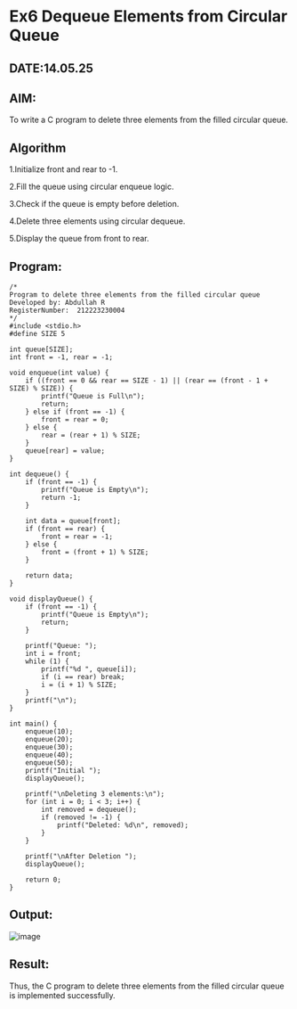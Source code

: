 # Ex6 Dequeue Elements from Circular Queue
## DATE:14.05.25
## AIM:
To write a C program to delete three elements from the filled circular queue.

## Algorithm
1.Initialize front and rear to -1.

2.Fill the queue using circular enqueue logic.

3.Check if the queue is empty before deletion.

4.Delete three elements using circular dequeue.

5.Display the queue from front to rear.   

## Program:
```
/*
Program to delete three elements from the filled circular queue
Developed by: Abdullah R
RegisterNumber:  212223230004
*/
#include <stdio.h>
#define SIZE 5

int queue[SIZE];
int front = -1, rear = -1;

void enqueue(int value) {
    if ((front == 0 && rear == SIZE - 1) || (rear == (front - 1 + SIZE) % SIZE)) {
        printf("Queue is Full\n");
        return;
    } else if (front == -1) {
        front = rear = 0;
    } else {
        rear = (rear + 1) % SIZE;
    }
    queue[rear] = value;
}

int dequeue() {
    if (front == -1) {
        printf("Queue is Empty\n");
        return -1;
    }

    int data = queue[front];
    if (front == rear) {
        front = rear = -1;  
    } else {
        front = (front + 1) % SIZE;
    }

    return data;
}

void displayQueue() {
    if (front == -1) {
        printf("Queue is Empty\n");
        return;
    }

    printf("Queue: ");
    int i = front;
    while (1) {
        printf("%d ", queue[i]);
        if (i == rear) break;
        i = (i + 1) % SIZE;
    }
    printf("\n");
}

int main() {
    enqueue(10);
    enqueue(20);
    enqueue(30);
    enqueue(40);
    enqueue(50);
    printf("Initial ");
    displayQueue();

    printf("\nDeleting 3 elements:\n");
    for (int i = 0; i < 3; i++) {
        int removed = dequeue();
        if (removed != -1) {
            printf("Deleted: %d\n", removed);
        }
    }

    printf("\nAfter Deletion ");
    displayQueue();

    return 0;
}
```

## Output:
![image](https://github.com/user-attachments/assets/87b69b67-24af-42af-8d6e-2c04eacf1804)



## Result:
Thus, the C program to delete three elements from the filled circular queue is implemented successfully.
